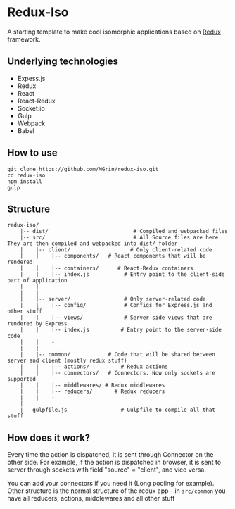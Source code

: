 # Redux-Iso

A starting template to make cool isomorphic applications based on [Redux](https://github.com/reactjs/redux) framework.

## Underlying technologies
* Expess.js
* Redux
* React
* React-Redux
* Socket.io
* Gulp
* Webpack
* Babel

## How to use
```
git clone https://github.com/MGrin/redux-iso.git
cd redux-iso
npm install
gulp
```

## Structure
```
redux-iso/
    |-- dist/                           # Compiled and webpacked files
    |-- src/                            # All Source files are here. They are then compiled and webpacked into dist/ folder
    |    |-- client/                   # Only client-related code
    |    |    |-- components/   # React components that will be rendered 
    |    |    |-- containers/      # React-Redux containers
    |    |    |-- index.js           # Entry point to the client-side part of application
    |    |    -
    |    |
    |    |-- server/                 # Only server-related code
    |    |    |-- config/            # Configs for Express.js and other stuff
    |    |    |-- views/             # Server-side views that are rendered by Express
    |    |    |-- index.js          # Entry point to the server-side code
    |    |    -
    |    |
    |    |-- common/            # Code that will be shared between server and client (mostly redux stuff)
    |    |    |-- actions/          # Redux actions
    |    |    |-- connectors/   # Connectors. Now only sockets are supported
    |    |    |-- middlewares/ # Redux middlewares
    |    |    |-- reducers/       # Redux reducers
    |    |    -
    |
    |-- gulpfile.js                 # Gulpfile to compile all that stuff
```

## How does it work?

Every time the action is dispatched, it is sent through Connector on the other side. For example, if the action is dispatched in browser, it is sent to server through sockets with field "source" = "client", and vice versa.

You can add your connectors if you need it (Long pooling for example).
Other structure is the normal structure of the redux app - in `src/common` you have all reducers, actions, middlewares and all other stuff